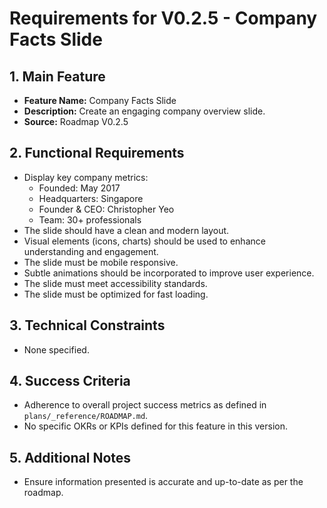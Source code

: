 # Requirements for V0.2.5 - Company Facts Slide

## 1. Main Feature
- **Feature Name:** Company Facts Slide
- **Description:** Create an engaging company overview slide.
- **Source:** Roadmap V0.2.5

## 2. Functional Requirements
- Display key company metrics:
    - Founded: May 2017
    - Headquarters: Singapore
    - Founder & CEO: Christopher Yeo
    - Team: 30+ professionals
- The slide should have a clean and modern layout.
- Visual elements (icons, charts) should be used to enhance understanding and engagement.
- The slide must be mobile responsive.
- Subtle animations should be incorporated to improve user experience.
- The slide must meet accessibility standards.
- The slide must be optimized for fast loading.

## 3. Technical Constraints
- None specified.

## 4. Success Criteria
- Adherence to overall project success metrics as defined in `plans/_reference/ROADMAP.md`.
- No specific OKRs or KPIs defined for this feature in this version.

## 5. Additional Notes
- Ensure information presented is accurate and up-to-date as per the roadmap.
